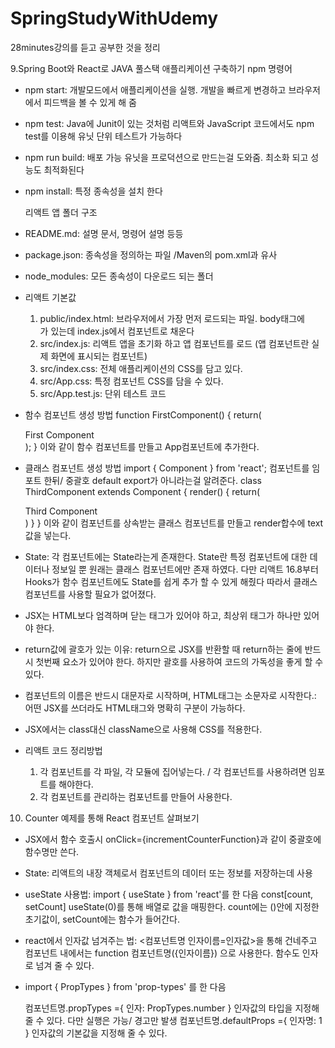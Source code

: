 # SpringStudyWithUdemy
28minutes강의를 듣고 공부한 것을 정리


9.Spring Boot와 React로 JAVA 풀스택 애플리케이션 구축하기
  npm 명령어
- npm start: 개발모드에서 애플리케이션을 실행. 개발을 빠르게 변경하고 브라우저에서 피드백을 볼 수 있게 해 줌
- npm test: Java에 Junit이 있는 것처럼 리액트와 JavaScript 코드에서도 npm test를 이용해 유닛 단위 테스트가 가능하다
- npm run build: 배포 가능 유닛을 프로덕션으로 만드는걸 도와줌. 최소화 되고 성능도 최적화된다
- npm install: 특정 종속성을 설치 한다

  리액트 앱 폴더 구조
- README.md: 설명 문서, 명령어 설명 등등
- package.json: 종속성을 정의하는 파일 /Maven의 pom.xml과 유사
- node_modules: 모든 종속성이 다운로드 되는 폴더
- 리액트 기본값
  1. public/index.html: 브라우저에서 가장 먼저 로드되는 파일. body태그에 <div id="root"></div>가 있는데 index.js에서 컴포넌트로 채운다 
  2. src/index.js: 리액트 앱을 초기화 하고 앱 컴포넌트를 로드 (앱 컴포넌트란 실제 화면에 표시되는 컴포넌트)
  3. src/index.css: 전체 애플리케이션의 CSS를 담고 있다.
  4. src/App.css: 특정 컴포넌트 CSS를 담을 수 있다.
  5. src/App.test.js: 단위 테스트 코드

- 함수 컴포넌트 생성 방법
  function FirstComponent() {
    return(
      <div className='FirstComponent'>First Component</div>
    );
  }
  이와 같이 함수 컴포넌트를 만들고 App컴포넌트에 추가한다.

- 클래스 컴포넌트 생성 방법
  import { Component } from 'react'; 컴포넌트를 임포트 한뒤/ 중괄호 default export가 아니라는걸 알려준다.
  class ThirdComponent extends Component {
    render() {
      return(
        <div className='ThirdComponent'>Third Component</div>
      )
    }
  }
  이와 같이 컴포넌트를 상속받는 클래스 컴포넌트를 만들고 render합수에 text값을 넣는다.

- State: 각 컴포넌트에는 State라는게 존재한다. State란 특정 컴포넌트에 대한 데이터나 정보일 뿐 원래는 클래스 컴포넌트에만 존재 하였다. 다만 리액트 16.8부터 Hooks가 함수 컴포넌트에도 State를 쉽게 추가 할 수 있게 해줬다
  따라서 클래스 컴포넌트를 사용할 필요가 없어졌다.
  
- JSX는 HTML보다 엄격하며 닫는 태그가 있어야 하고, 최상위 태그가 하나만 있어야 한다.

- return값에 괄호가 있는 이유: return으로 JSX를 반환할 때 return하는 줄에 반드시 첫번째 요소가 있어야 한다. 하지만 괄호를 사용하여 코드의 가독성을 좋게 할 수 있다.

- 컴포넌트의 이름은 반드시 대문자로 시작하며, HTML태그는 소문자로 시작한다.: 어떤 JSX를 쓰더라도 HTML태그와 명확히 구분이 가능하다.

- JSX에서는 class대신 className으로 사용해 CSS를 적용한다.

- 리액트 코드 정리방법
  1. 각 컴포넌트를 각 파일, 각 모듈에 집어넣는다.  / 각 컴포넌트를 사용하려면 임포트를 해야한다.
  2. 각 컴포넌트를 관리하는 컴포넌트를 만들어 사용한다.
 




10. Counter 예제를 통해 React 컴포넌트 살펴보기
- JSX에서 함수 호출시 onClick={incrementCounterFunction}과 같이 중괄호에 함수명만 쓴다.

- State: 리액트의 내장 객체로서 컴포넌트의 데이터 또는 정보를 저장하는데 사용
  
- useState 사용법: import { useState } from 'react'를 한 다음 const[count, setCount] useState(0)를 통해 배열로 값을 매핑한다. count에는 ()안에 지정한 초기값이, setCount에는 함수가 들어간다.
  
- react에서 인자값 넘겨주는 법: <컴포넌트명 인자이름=인자값>을 통해 건네주고 컴포넌트 내에서는 function 컴포넌트명({인자이름}) 으로 사용한다. 함수도 인자로 넘겨 줄 수 있다. 

- import { PropTypes } from 'prop-types' 를 한 다음

  컴포넌트명.propTypes ={
    인자: PropTypes.number
  } 인자값의 타입을 지정해 줄 수 있다. 다만 실행은 가능/ 경고만 발생
  컴포넌트명.defaultProps ={
    인자명: 1
  } 인자값의 기본값을 지정해 줄 수 있다.
